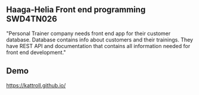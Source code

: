 ## Haaga-Helia Front end programming SWD4TN026
"Personal Trainer company needs front end app for their customer database. Database contains info about customers and their trainings. They have REST API and documentation that contains all information needed for front end development." 

## Demo 
https://kattroll.github.io/
